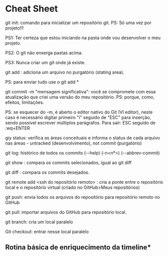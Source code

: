 # Cheat Sheet

git init: comando para inicializar um repositório git. PS: Só uma vez por projeto!!!

PS1: Ter certeza que estou iniciando na pasta onde vou desenvolver o meu projeto.

PS2: O git não enxerga pastas acima.

PS3: Nunca criar um git onde já existe.

git add <name file>: adiciona um arquivo no purgatório (stating area).

PS: para enviar tudo use o git add *

git commit -m "mensagem significativa": você se compromete com essa atualização que criei uma versão do meu repositório. PS: porque, como, efeitos, limitações.

PS: se esquecer do -m, é aberto o editor nativo do Git (VI editor), neste caso é necessário digitar primeiro "i" seguido de "ESC" para inserção, sendo possível escrever múltiplos parágrafos. Para sair: ESC seguido de :wq+ENTER

giy status: verifica as áreas conceituais e informa o status de cada arquivo nas áreas - untracked (desenvolvimento), not commit (purgatório)

git log: histórico de todos os commits (--help) (-n<nº>) (--abbrev-commit)

git show <commit ID1> <commit ID2>: compara os commits selecionados, igual ao git diff

git diff <commit ID1> <commit ID2>: compara os commits desejados.

git remote add <pasta local> <ssh do repositório remoto> : cria a ponte entre o repositório local e o repositório virtual (criado no GitHub>Meus repositórios)

git push: envia todos os arquivos do repositório para repositório remoto no GitHub 

git pull: importar arquivos do GitHub para repositório local.

git branch: cria um local paralelo 

Git checkout: entrar nesse local paralelo

## **Rotina básica de enriquecimento da timeline***

